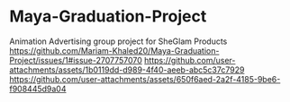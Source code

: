 # Maya-Graduation-Project
Animation Advertising group project for SheGlam Products
https://github.com/Mariam-Khaled20/Maya-Graduation-Project/issues/1#issue-2707757070
https://github.com/user-attachments/assets/1b0119dd-d989-4f40-aeeb-abc5c37c7929
https://github.com/user-attachments/assets/650f6aed-2a2f-4185-9be6-f908445d9a04
